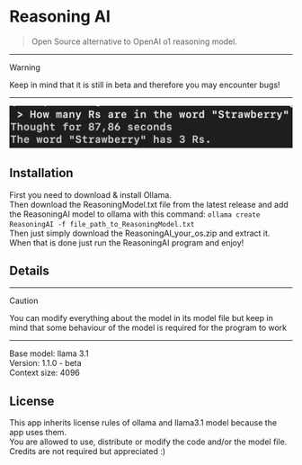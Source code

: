 # Reasoning AI
 > Open Source alternative to OpenAI o1 reasoning model.
---
 > [!WARNING]
 > Keep in mind that it is still in beta and therefore you may encounter bugs!
---
![Screenshot](https://github.com/Adisol07/ReasoningAI/blob/master/strawberry_example.png?raw=true)

## Installation
First you need to download & install Ollama.\
Then download the ReasoningModel.txt file from the latest release and add the ReasoningAI model to ollama with this command: ```ollama create ReasoningAI -f file_path_to_ReasoningModel.txt``` \
Then just simply download the ReasoningAI_your_os.zip and extract it.\
When that is done just run the ReasoningAI program and enjoy!

## Details
---
 > [!CAUTION]
 > You can modify everything about the model in its model file but keep in mind that some behaviour of the model is required for the program to work
---
Base model: llama 3.1\
Version: 1.1.0 - beta\
Context size: 4096

## License
This app inherits license rules of ollama and llama3.1 model because the app uses them.\
You are allowed to use, distribute or modify the code and/or the model file.\
Credits are not required but appreciated :)

